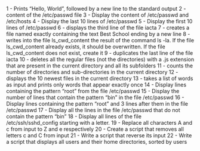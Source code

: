 1 - Prints “Hello, World”, followed by a new line to the standard output
2 - content of the /etc/passwd file
3 - Display the content of /etc/passwd and /etc/hosts
4 - Display the last 10 lines of /etc/passwd
5 - Display the first 10 lines of /etc/passwd
6 - displays the third line of the file iacta
7 - creates a file named exactly   containing the text Best School ending by a new line
8 - writes into the file ls_cwd_content the result of the command ls -la. If the file ls_cwd_content already exists, it should be overwritten. If the file ls_cwd_content does not exist, create it
9 - duplicates the last line of the file iacta
10 - deletes all the regular files (not the directories) with a .js extension that are present in the current directory and all its subfolders
11 - counts the number of directories and sub-directories in the current directory
12 - displays the 10 newest files in the current directory
13 - takes a list of words as input and prints only words that appear exactly once
14 - Display lines containing the pattern “root” from the file /etc/passwd
15 - Display the number of lines that contain the pattern “bin” in the file /etc/passwd
16 - Display lines containing the pattern “root” and 3 lines after them in the file /etc/passwd
17 - Display all the lines in the file /etc/passwd that do not contain the pattern “bin”
18 - Display all lines of the file /etc/ssh/sshd_config starting with a letter.
19 - Replace all characters A and c from input to Z and e respectively
20 - Create a script that removes all letters c and C from input
21 - Write a script that reverse its input
22 - Write a script that displays all users and their home directories, sorted by users
